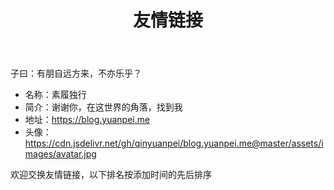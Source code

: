 ﻿---
title: 友情链接
slug: links
layout: links
comments: true
links:
  - title: 阮一峰的网络日志
    description: 阮一峰的网络日志
    website: http://www.ruanyifeng.com/blog/
    image: https://github.githubassets.com/images/modules/logos_page/GitHub-Mark.png
  - title: Steve Sanderson
    description: Steve Sanderson
    website: https://blog.stevensanderson.com/
    image: https://github.githubassets.com/images/modules/logos_page/GitHub-Mark.png
  - title: Catcher Wong
    description: Catcher Wong
    website: http://www.c-sharpcorner.com/members/catcher-wong
    image: https://avatars.githubusercontent.com/u/8394988?v=4
  - title: 咕咚
    description: 咕咚
    website: https://gudong.site
    image: https://gudong.site/static/img/logo.jpg
  - title: 小凡梦
    description: 小凡梦
    website: https://www.xiaofm.cn
    image: https://github.githubassets.com/images/modules/logos_page/GitHub-Mark.png
  - title: 小球飞鱼
    description: 小球飞鱼
    website: https://mantyke.icu/
    image: https://mantyke.icu/images/logo.png
  - title: 靖待的技术博客
    description: 小清新IT旅程 | 为中华之崛起而读书 
    website: https://hubojing.github.io/
    image: https://hubojing.github.io/img/avatar.jpg
  - title: Hayami's Blog
    description: 日常人间观察 
    website: https://hayami.typlog.io/
    image: https://i.typlog.com/hayami/8374611717_430303.png?x-oss-process=style/ss
  - title: DrumCoder
    description: DrumCoder
    website: https://blog.hotsun168.com
    image: https://github.githubassets.com/images/modules/logos_page/GitHub-Mark.png
  - title: 句幽
    description: 句幽
    website: https://www.cnblogs.com/uoyo/
    image: https://pic.cnblogs.com/avatar/1298413/20171212175641.png
  - title: 酷壳
    description: 酷壳
    website: https://coolshell.cn/
    image: https://github.githubassets.com/images/modules/logos_page/GitHub-Mark.png
  - title: 程序员的喵
    description: 程序员的喵
    website: https://catcoding.me/
    image: https://github.githubassets.com/images/modules/logos_page/GitHub-Mark.png
  - title: Simon's Blog
    description: Simon的自留地
    website: https://song.al/
    image: https://i.typlog.com/japan/8347850273_382761.jpg?x-oss-process=style/ss
  - title: Klimafreundlicher Kochen
    description: 气候友好型烹饪
    website: https://www.klimafreundlicher-kochen.de
    image: https://github.githubassets.com/images/modules/logos_page/GitHub-Mark.png
  - title: Randy's Blog
    description: Randy's Blog
    website: https://lutaonan.com/
    image: https://github.githubassets.com/images/modules/logos_page/GitHub-Mark.png
  - title: Song`s Blog
    description: 个人技术博客
    website: https://songxwn.com/
    image: https://songxwn.com/images/favicon.png
  - title: Leon Fong
    description: Leon Fong
    website: https://leonfong.me
    image: https://leonfong.me/_next/image?url=https%3A%2F%2Fleonfong.me%2Favatar.jpg&w=256&q=75
  - title: 印记
    description: 君子可内敛不可懦弱，面不公可起而论之
    website: https://yinji.org/archives.html
    image: https://huhexian.s3.bitiful.net/2023/12/23/3b83cc067b2c3f1e45807dfdeb66e0c0.webp
  - title: 九十九封信
    description: 为你而写，为你而行
    website: https://blog.99xin.me/
    image: https://github.githubassets.com/images/modules/logos_page/GitHub-Mark.png
  - title: To the Lighthouse
    description: ..A Touch and yet not a touch
    website: https://blog.99xin.me/
    image: https://github.githubassets.com/images/modules/logos_page/GitHub-Mark.png   
  - title: 查令十字街 84 号
    description: 查令十字街 84 号
    website: https://javis.me/blog/
    image: https://github.githubassets.com/images/modules/logos_page/GitHub-Mark.png 
  - title: 非礼勿言
    description: 非礼勿言
    website: https://feiliwuyan.com/
    image: https://github.githubassets.com/images/modules/logos_page/GitHub-Mark.png  
  


comments: false
---

子曰：有朋自远方来，不亦乐乎？

* 名称：素履独行
* 简介：谢谢你，在这世界的角落，找到我
* 地址：https://blog.yuanpei.me
* 头像：https://cdn.jsdelivr.net/gh/qinyuanpei/blog.yuanpei.me@master/assets/images/avatar.jpg


欢迎交换友情链接，以下排名按添加时间的先后排序

